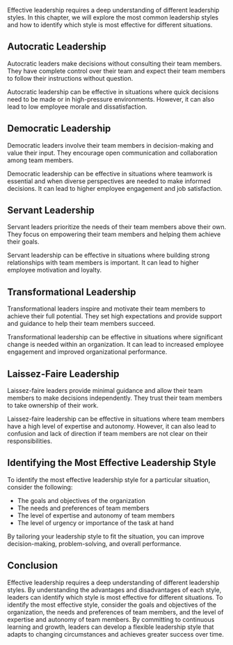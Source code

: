 
Effective leadership requires a deep understanding of different leadership styles. In this chapter, we will explore the most common leadership styles and how to identify which style is most effective for different situations.

Autocratic Leadership
---------------------

Autocratic leaders make decisions without consulting their team members. They have complete control over their team and expect their team members to follow their instructions without question.

Autocratic leadership can be effective in situations where quick decisions need to be made or in high-pressure environments. However, it can also lead to low employee morale and dissatisfaction.

Democratic Leadership
---------------------

Democratic leaders involve their team members in decision-making and value their input. They encourage open communication and collaboration among team members.

Democratic leadership can be effective in situations where teamwork is essential and when diverse perspectives are needed to make informed decisions. It can lead to higher employee engagement and job satisfaction.

Servant Leadership
------------------

Servant leaders prioritize the needs of their team members above their own. They focus on empowering their team members and helping them achieve their goals.

Servant leadership can be effective in situations where building strong relationships with team members is important. It can lead to higher employee motivation and loyalty.

Transformational Leadership
---------------------------

Transformational leaders inspire and motivate their team members to achieve their full potential. They set high expectations and provide support and guidance to help their team members succeed.

Transformational leadership can be effective in situations where significant change is needed within an organization. It can lead to increased employee engagement and improved organizational performance.

Laissez-Faire Leadership
------------------------

Laissez-faire leaders provide minimal guidance and allow their team members to make decisions independently. They trust their team members to take ownership of their work.

Laissez-faire leadership can be effective in situations where team members have a high level of expertise and autonomy. However, it can also lead to confusion and lack of direction if team members are not clear on their responsibilities.

Identifying the Most Effective Leadership Style
-----------------------------------------------

To identify the most effective leadership style for a particular situation, consider the following:

* The goals and objectives of the organization
* The needs and preferences of team members
* The level of expertise and autonomy of team members
* The level of urgency or importance of the task at hand

By tailoring your leadership style to fit the situation, you can improve decision-making, problem-solving, and overall performance.

Conclusion
----------

Effective leadership requires a deep understanding of different leadership styles. By understanding the advantages and disadvantages of each style, leaders can identify which style is most effective for different situations. To identify the most effective style, consider the goals and objectives of the organization, the needs and preferences of team members, and the level of expertise and autonomy of team members. By committing to continuous learning and growth, leaders can develop a flexible leadership style that adapts to changing circumstances and achieves greater success over time.
